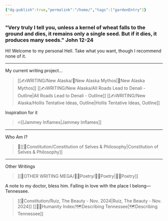```yaml
---
{"dg-publish":true,"permalink":"/home/","tags":["gardenEntry"]}
---
```


### "Very truly I tell you, unless a kernel of wheat falls to the ground and dies, it remains only a single seed. But if it dies, it produces many seeds." John 12-24

Hi! Welcome to my personal Hell. Take what you want, though I recommend none of it.
- - - 

My current writing project…
>[[✍WRITING/New Alaska/🔗New Alaska Mythos\|🔗New Alaska Mythos]]
>	[[✍WRITING/New Alaska/All Roads Lead to Denali - Outline\|All Roads Lead to Denali - Outline]]
>	[[✍WRITING/New Alaska/Hollis Tentative Ideas, Outline\|Hollis Tentative Ideas, Outline]]

Inspiration for it
>🔥[[Jammey Inflames\|Jammey Inflames]]
- - -

Who Am I?
>📜[[📃Constitution/Constitution of Selves & Philosophy\|Constitution of Selves & Philosophy]]
- - -

Other Writings
>[[👼OTHER WRITING MEGA/👩‍🎤Poetry/👩‍🎤Poetry\|👩‍🎤Poetry]]

A note to my doctor, bless him. Falling in love with the place I belong—Tennessee. 
>[[📃Constitution/Ruiz, The Beauty - Nov. 2024\|Ruiz, The Beauty - Nov. 2024]]
>[[🤸‍♀️Humanity Index/🗺️Describing Tennessee\|🗺️Describing Tennessee]]

